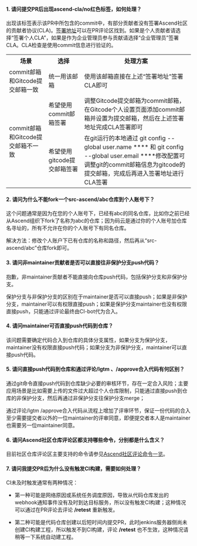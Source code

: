 
#### 1.  **请问提交PR后出现ascend-cla/no红色标签，如何处理？**

出现该标签表示该PR中所包含的commit中，有部分贡献者没有签署Ascend社区的贡献者协议(CLA)。[签署地址](https://clasign.osinfra.cn/sign/68cbd4a3dbabc050b436cdd4)可以在PR评论区找到。如果是个人贡献者请选择“签署个人CLA”，如果是作为企业管理员参与贡献请选择“企业管理员”签署CLA。CLA检查是使用commit信息进行验证的。

<table>
<tbody>
<tr>
<th>场景</th>
<th>选择</th>
<th>处理方案</th>
</tr>
<tr>
<td>commit邮箱和Gitcode提交邮箱一致</td>
<td>统一用该邮箱</td>
<td>使用该邮箱直接在上述“签署地址”签署CLA即可</td>
</tr>
<tr>
<td rowspan="2">commit邮箱和Gitcode提交邮箱不一致</td>
<td>希望使用commit邮箱签署</td>
<td>调整Gitcode提交邮箱为commit邮箱，在Gitcode个人设置页面添加commit邮箱并设置为提交邮箱，然后在上述签署地址完成CLA签署即可</td>
</tr>
<tr>
<td>希望使用gitcode提交邮箱签署</td>
<td>在git运行的本地通过 git config --global user.name **** 和 git config --global user.email ****修改配置可调整git的commit邮箱信息为gitcode的提交邮箱，完成后再进入签署地址进行CLA签署</td>
</tr>
</tbody>
</table>



#### 2.  **请问为什么不能fork一个src-ascend/abc仓库到个人账号下？**

这个问题通常是因为在您的个人账号下，已经有abc的同名仓库，比如你之前已经从Ascend组织下fork了名称为abc的仓库；因为码云是通过你的个人账号加仓库名寻址的，所有不允许在你的个人账号下有同名仓库。

解决方法：修改个人账户下已有仓库的名称和路径，然后再从“src-ascend/abc”仓库fork即可。


#### 3.  **请问非maintainer贡献者是否可以直接往非保护分支push代码？**


抱歉，非maintainer贡献者不能直接向仓库push代码，包括保护分支和非保护分支。

保护分支与非保护分支的区别在于maintainer是否可以直接push；如果是非保护分支，maintainer可以有权限直接push；如果是保护分支maintainer也没有权限直接push，只能通过评论最终由CI-bot代为合入。


#### 4.  **请问maintainer可否直接push代码到仓库？**


该问题需要确定代码合入到仓库的具体分支属性，如果分支为保护分支，maintainer没有权限直接push代码；如果分支为非保护分支，maintainer可以直接push代码。


#### 5.  **请问直接push代码到仓库和通过评论/lgtm 、/approve合入代码有何区别？**


通过git命令直接push代码到仓库缺少必要的审核环节，存在一定合入风险；主要应用场景是比如需要上传的文件过大超过个人仓库限制，只能通过直接push到仓库的非保护分支，然后再通过非保护分支往保护分支merge；

通过评论/lgtm /approve合入代码从流程上增加了评审环节，保证一份代码的合入至少需要提交者以外的一位maintainer的评审同意，即便提交者本人是maintainer也需要另一位maintainer同意。

#### 6.  **请问Ascend社区仓库评论区都支持哪些命令，分别都是什么含义？**


目前社区仓库评论区主要支持的命令请参见[Ascend社区评论命令一览](infra-command.md)。

#### 7.  **请问我提交PR后为什么没有触发CI构建，需要如何处理？**


CI未及时触发通常有两种情况：

- 第一种可能是网络原因或系统任务调度原因，导致从代码仓库发出的webhook通知事件没有及时到达目标服务，所以没有触发CI构建；这种情况可以通过在PR评论去评论 **/retest** 重新触发。
	
- 第二种可能是代码仓库创建以后短时间内提交PR，此时jenkins服务器侧尚未创建CI构建工程，所以触发不到CI构建，评论 **/retest** 也不生效，这种情况请稍等一下系统自动建工程。
